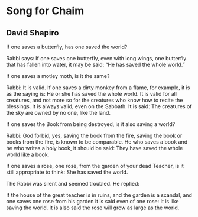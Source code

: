 # Song for Chaim
## David Shapiro
If one saves a butterfly, has one saved the world?

Rabbi says: If one saves one butterfly, even with long wings,
one butterfly that has fallen into water, it may be said:
“He has saved the whole world.”

If one saves a motley moth, is it the same?

Rabbi: It is valid. If one saves a dirty monkey from a flame,
for example, it is as the saying is: He or she has saved the whole world.
It is valid for all creatures, and not more so for the creatures who know
how to recite the blessings. It is always valid, even on the Sabbath.
It is said: The creatures of the sky are owned by no one, like the land.

If one saves the Book from being destroyed, is it also saving a world?

Rabbi: God forbid, yes, saving the book from the fire,
saving the book or books from the fire, is known to be comparable.
He who saves a book and he who
writes a holy book, it should be said:
They have saved the whole world like a book.

If one saves a rose, one rose,
from the garden of your dead Teacher,
is it still appropriate to think:
She has saved the world.

The Rabbi was silent and seemed troubled. He replied:

If the house of the great teacher is in ruins,
and the garden is a scandal, and one saves
one rose from his garden it is said even
of one rose: It is like saving the world.
It is also said the rose will grow as large as the world.